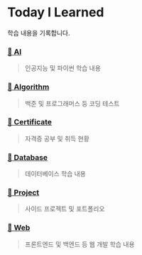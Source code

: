 # Today I Learned
학습 내용을 기록합니다.

### [📂 AI](./AI/)
> 인공지능 및 파이썬 학습 내용
### [📂 Algorithm](./Algorithm/)
> 백준 및 프로그래머스 등 코딩 테스트
### [📂 Certificate](./Certificate/)
> 자격증 공부 및 취득 현황
### [📂 Database](./Database/)
> 데이터베이스 학습 내용
### [📂 Project](./Project/)
> 사이드 프로젝트 및 포트폴리오
### [📂 Web](./Web/)
> 프론트엔드 및 백엔드 등 웹 개발 학습 내용
